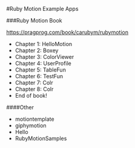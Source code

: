 #Ruby Motion Example Apps

###Ruby Motion Book

https://pragprog.com/book/carubym/rubymotion

- Chapter 1: HelloMotion
- Chapter 2: Boxey
- Chapter 3: ColorViewer
- Chapter 4: UserProfile
- Chapter 5: TableFun
- Chapter 6: TestFun
- Chapter 7: Colr
- Chapter 8: Colr
- End of book!

####Other

- motiontemplate
- giphymotion
- Hello
- RubyMotionSamples
